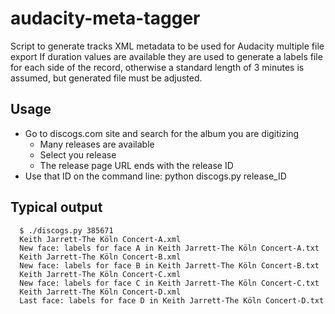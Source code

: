 # audacity-meta-tagger
Script to generate tracks XML metadata to be used for Audacity multiple file export
If duration values are available they are used to generate a labels file for each side of the record, otherwise a standard length of 3 minutes is assumed, but generated file must be adjusted.

Usage
------
- Go to discogs.com site and search for the album you are digitizing
  - Many releases are available
  - Select you release
  - The release page URL ends with the release ID
- Use that ID on the command line: python discogs.py release_ID

Typical output
--------------
      $ ./discogs.py 385671                       
      Keith Jarrett-The Köln Concert-A.xml
      New face: labels for face A in Keith Jarrett-The Köln Concert-A.txt
      Keith Jarrett-The Köln Concert-B.xml
      New face: labels for face B in Keith Jarrett-The Köln Concert-B.txt
      Keith Jarrett-The Köln Concert-C.xml
      New face: labels for face C in Keith Jarrett-The Köln Concert-C.txt
      Keith Jarrett-The Köln Concert-D.xml
      Last face: labels for face D in Keith Jarrett-The Köln Concert-D.txt
